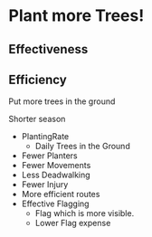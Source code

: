 # Plant more Trees!


## Effectiveness


## Efficiency

Put more trees in the ground

Shorter season

- PlantingRate
    - Daily Trees in the Ground
- Fewer Planters
- Fewer Movements
- Less Deadwalking
- Fewer Injury
- More efficient routes
- Effective Flagging 
    - Flag which is more visible.
    - Lower Flag expense